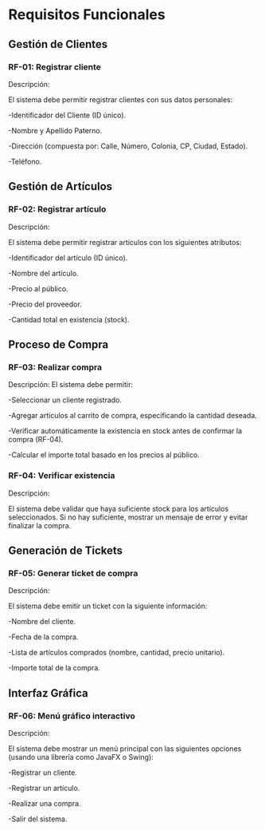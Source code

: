 # Requisitos Funcionales 
## Gestión de Clientes
### RF-01: Registrar cliente

Descripción:

El sistema debe permitir registrar clientes con sus datos personales:

-Identificador del Cliente (ID único).

-Nombre y Apellido Paterno.

-Dirección (compuesta por: Calle, Número, Colonia, CP, Ciudad, Estado).

-Teléfono.

## Gestión de Artículos
### RF-02: Registrar artículo

Descripción:

El sistema debe permitir registrar artículos con los siguientes atributos:

-Identificador del artículo (ID único).

-Nombre del artículo.

-Precio al público.

-Precio del proveedor.

-Cantidad total en existencia (stock).

## Proceso de Compra
### RF-03: Realizar compra

Descripción:
El sistema debe permitir:

-Seleccionar un cliente registrado.

-Agregar artículos al carrito de compra, especificando la cantidad deseada.

-Verificar automáticamente la existencia en stock antes de confirmar la compra (RF-04).

-Calcular el importe total basado en los precios al público.


### RF-04: Verificar existencia

Descripción:

El sistema debe validar que haya suficiente stock para los artículos seleccionados. Si no hay suficiente, mostrar un mensaje de error y evitar finalizar la compra.

## Generación de Tickets
### RF-05: Generar ticket de compra

Descripción:

El sistema debe emitir un ticket con la siguiente información:

-Nombre del cliente.

-Fecha de la compra.

-Lista de artículos comprados (nombre, cantidad, precio unitario).

-Importe total de la compra.

## Interfaz Gráfica
### RF-06: Menú gráfico interactivo

Descripción:

El sistema debe mostrar un menú principal con las siguientes opciones (usando una librería como JavaFX o Swing):

-Registrar un cliente.

-Registrar un artículo.

-Realizar una compra.

-Salir del sistema.

